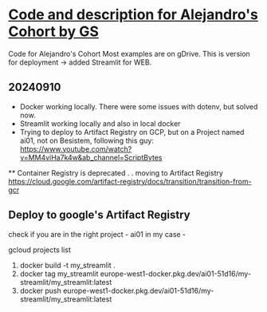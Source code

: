 # [Code and description for Alejandro's Cohort by GS](https://course.alejandro-ao.com/)

Code for Alejandro's Cohort
Most examples are on gDrive.
This is version for deployment -> added Streamlit for WEB.



## 20240910

- Docker working locally. There were some issues with dotenv, but solved now.
- Streamlit working locally and also in local docker
- Trying to deploy to Artifact Registry on GCP, but on a Project named ai01, not on Besistem, following this guy: https://www.youtube.com/watch?v=MM4viHa7k4w&ab_channel=ScriptBytes

\*\* Container Registry is deprecated . . moving to Artifact Registry
https://cloud.google.com/artifact-registry/docs/transition/transition-from-gcr

## Deploy to google's Artifact Registry

check if you are in the right project - ai01 in my case -

gcloud projects list

1. docker build -t my_streamlit .
2. docker tag my_streamlit europe-west1-docker.pkg.dev/ai01-51d16/my-streamlit/my_streamlit:latest
3. docker push europe-west1-docker.pkg.dev/ai01-51d16/my-streamlit/my_streamlit:latest
